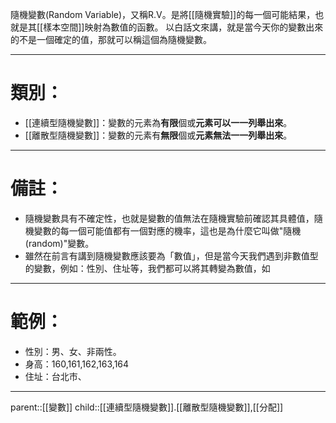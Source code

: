 隨機變數(Random Variable)，又稱R.V。是將[[隨機實驗]]的每一個可能結果，也就是其[[樣本空間]]映射為數值的函數。
以白話文來講，就是當今天你的變數出來的不是一個確定的值，那就可以稱這個為隨機變數。
- - -
# 類別：
- [[連續型隨機變數]]：變數的元素為**有限**個或**元素可以一一列舉出來**。
- [[離散型隨機變數]]：變數的元素有**無限**個或**元素無法一一列舉出來**。
- - -
# 備註：
- 隨機變數具有不確定性，也就是變數的值無法在隨機實驗前確認其具體值，隨機變數的每一個可能值都有一個對應的機率，這也是為什麼它叫做"隨機(random)"變數。
- 雖然在前言有講到隨機變數應該要為「數值」，但是當今天我們遇到非數值型的變數，例如：性別、住址等，我們都可以將其轉變為數值，如
- - -
# 範例：

- 性別：男、女、非兩性。
- 身高：160,161,162,163,164
- 住址：台北市、
- - -
parent::[[變數]]
child::[[連續型隨機變數]].[[離散型隨機變數]],[[分配]]